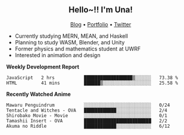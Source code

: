 <h2 align="center">
  Hello~!! I'm Una!
</h2>

<p align="center">
  <a href="https://anarchy.website/">Blog</a> &bull;
  <a href="https://una-ada.github.io/">Portfolio</a> &bull;
  <a href="https://twitter.com/unaxiii">Twitter</a>
</p>

- Currently studying MERN, MEAN, and Haskell
- Planning to study WASM, Blender, and Unity
- Former physics and mathematics student at UWRF
- Interested in animation and design

**Weekly Development Report**

<!--START_SECTION:waka-->
```text
JavaScript   2 hrs           ██████████████████▒░░░░░░   73.38 % 
HTML         41 mins         ██████▒░░░░░░░░░░░░░░░░░░   25.58 % 
```
<!--END_SECTION:waka-->

**Recently Watched Anime**

<!-- RECENT-ANIME:START -->

    Mawaru Penguindrum           ░░░░░░░░░░░░░░░░░░░░░░░░░   0/24
    Tentacle and Witches - OVA   ████████████░░░░░░░░░░░░░   2/4
    Shirobako Movie - Movie      ░░░░░░░░░░░░░░░░░░░░░░░░░   0/1
    Tamashii Insert - OVA        █████████████████████████   2/2
    Akuma no Riddle              ████████████░░░░░░░░░░░░░   6/12
<!-- RECENT-ANIME:END -->
